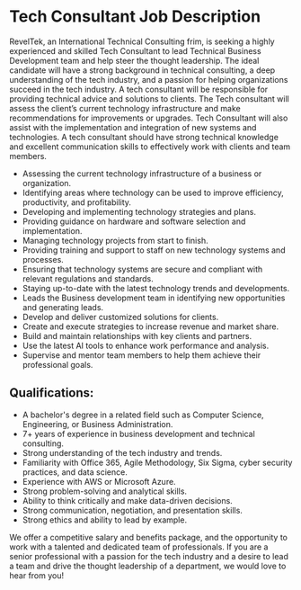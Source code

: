 # Tech Consultant Job Description 

RevelTek, an International Technical Consulting frim, is seeking a highly experienced and skilled Tech Consultant to lead Technical Business Development team and help steer the thought leadership. The ideal candidate will have a strong background in technical consulting, a deep understanding of the tech industry, and a passion for helping organizations succeed in the tech industry. A tech consultant will be responsible for providing technical advice and solutions to clients. The Tech consultant will assess the client’s current technology infrastructure and make recommendations for improvements or upgrades. Tech Consultant will also assist with the implementation and integration of new systems and technologies. A tech consultant should have strong technical knowledge and excellent communication skills to effectively work with clients and team members.

* Assessing the current technology infrastructure of a business or organization.
* Identifying areas where technology can be used to improve efficiency, productivity, and profitability.
* Developing and implementing technology strategies and plans.
* Providing guidance on hardware and software selection and implementation.
* Managing technology projects from start to finish.
* Providing training and support to staff on new technology systems and processes.
* Ensuring that technology systems are secure and compliant with relevant regulations and standards.
* Staying up-to-date with the latest technology trends and developments.
* Leads the Business development team in identifying new opportunities and generating leads.
* Develop and deliver customized solutions for clients.
* Create and execute strategies to increase revenue and market share.
* Build and maintain relationships with key clients and partners.
* Use the latest AI tools to enhance work performance and analysis.
* Supervise and mentor team members to help them achieve their professional goals.

## Qualifications: 

* A bachelor's degree in a related field such as Computer Science, Engineering, or Business Administration.
* 7+ years of experience in business development and technical consulting.
* Strong understanding of the tech industry and trends.
* Familiarity with Office 365, Agile Methodology, Six Sigma, cyber security practices, and data science. 
* Experience with AWS or Microsoft Azure.
* Strong problem-solving and analytical skills. 
* Ability to think critically and make data-driven decisions. 
* Strong communication, negotiation, and presentation skills.
* Strong ethics and ability to lead by example.

We offer a competitive salary and benefits package, and the opportunity to work with a talented and dedicated team of professionals. If you are a senior professional with a passion for the tech industry and a desire to lead a team and drive the thought leadership of a department, we would love to hear from you! 

 
